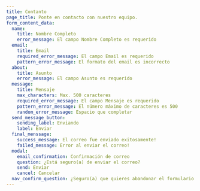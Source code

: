 ```yaml
---
title: Contanto
page_title: Ponte en contacto con nuestro equipo.
form_content_data:
  name: 
    title: Nombre Completo
    error_message: El campo Nombre Completo es requerido
  email: 
    title: Email
    required_error_message: El campo Email es requerido
    pattern_error_message: El formato del email es incorrecto
  about: 
    title: Asunto
    error_message: El campo Asunto es requerido
  message: 
    title: Mensaje
    max_characters: Max. 500 caracteres
    required_error_message: El campo Mensaje es requerido
    pattern_error_message: El número máximo de caracteres es 500
    random_error_message: Espacio que completar
  send_message_button:
    sending_label: Enviando 
    label: Enviar
  final_menssage:
    success_message: El correo fue enviado exitosamente!
    failed_message: Error al enviar el correo!
  modal:
    email_confirmation: Confirmación de correo
    question: ¿Está seguro(a) de enviar el correo?
    send: Enviar
    cancel: Cancelar
  nav_confirm_question: ¿Seguro(a) que quieres abandonar el formulario sin enviar el correo?
---
```

